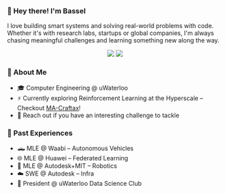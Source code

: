 ### 👋 Hey there! I'm Bassel

I love building smart systems and solving real-world problems with code. Whether it's with research labs, startups or global companies, I'm always chasing meaningful challenges and learning something new along the way.

<p align="center">
  <a href="https://www.linkedin.com/in/baselomari/"><img src="https://img.shields.io/badge/LinkedIn-Bassel%20Al%20Omari-blue?logo=linkedin" /></a>
  <a href="mailto:b2alomar@uwaterloo.ca"><img src="https://img.shields.io/badge/Email-b2alomar@uwaterloo.ca-red?logo=gmail" /></a>
</p>

### 🧠 About Me

- 🎓 Computer Engineering @ uWaterloo
- ⚡ Currently exploring Reinforcement Learning at the Hyperscale – Checkout [MA-Craftax](https://github.com/BaselOmari/MA-Craftax)!
- 🤝 Reach out if you have an interesting challenge to tackle


### 💼 Past Experiences
- 🛻 MLE @ Waabi – Autonomous Vehicles  
- 🌐 MLE @ Huawei – Federated Learning  
- 🤖 MLE @ Autodesk+MIT – Robotics
- ☁️ SWE @ Autodesk – Infra
- 🧠 President @ uWaterloo Data Science Club
